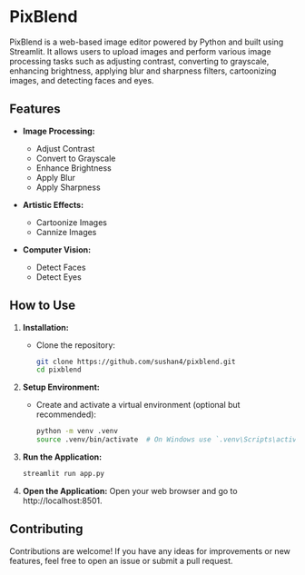 # PixBlend

PixBlend is a web-based image editor powered by Python and built using Streamlit. It allows users to upload images and perform various image processing tasks such as adjusting contrast, converting to grayscale, enhancing brightness, applying blur and sharpness filters, cartoonizing images, and detecting faces and eyes.

## Features

- **Image Processing:**
  - Adjust Contrast
  - Convert to Grayscale
  - Enhance Brightness
  - Apply Blur
  - Apply Sharpness

- **Artistic Effects:**
  - Cartoonize Images
  - Cannize Images

- **Computer Vision:**
  - Detect Faces
  - Detect Eyes

## How to Use

1. **Installation:**
   - Clone the repository:
     ```bash
     git clone https://github.com/sushan4/pixblend.git
     cd pixblend
     ```

2. **Setup Environment:**
   - Create and activate a virtual environment (optional but recommended):
     ```bash
     python -m venv .venv
     source .venv/bin/activate  # On Windows use `.venv\Scripts\activate`
     ```
     
3. **Run the Application:**
   ```bash
   streamlit run app.py
   ```
 
4. **Open the Application:**
   Open your web browser and go to http://localhost:8501.

## Contributing
Contributions are welcome! If you have any ideas for improvements or new features, feel free to open an issue or submit a pull request.



